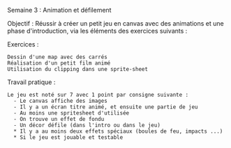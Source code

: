 Semaine 3 : Animation et défilement
  
  Objectif : Réussir à créer un petit jeu en canvas avec des animations et une phase d'introduction, via les éléments des exercices suivants :
  
  Exercices :
    
    Dessin d'une map avec des carrés
    Réalisation d'un petit film animé
    Utilisation du clipping dans une sprite-sheet
    
  Travail pratique :
    
    Le jeu est noté sur 7 avec 1 point par consigne suivante :
      - Le canvas affiche des images
      - Il y a un écran titre animé, et ensuite une partie de jeu
      - Au moins une spritesheet d'utilisée
      - On trouve un effet de fondu
      - Un décor défile (dans l'intro ou dans le jeu)
      * Il y a au moins deux effets spéciaux (boules de feu, impacts ...)
      * Si le jeu est jouable et testable
